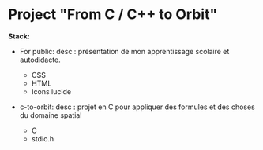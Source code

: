 # Project "From C / C++ to Orbit"

**Stack:**

- For public:
  desc :  présentation de mon apprentissage scolaire et autodidacte.

  - CSS
  - HTML
  - Icons lucide

- c-to-orbit:
  desc : projet en C pour appliquer des formules et des choses du domaine spatial 
  - C
  - stdio.h
